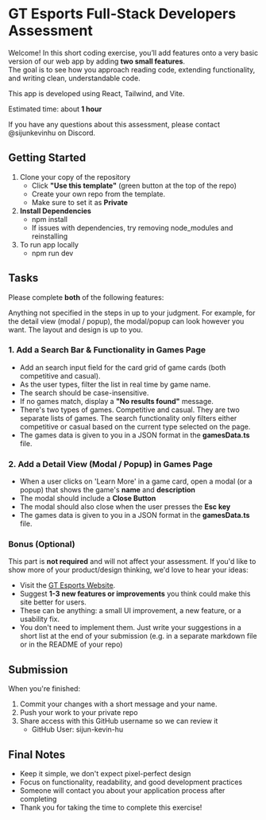 # GT Esports Full-Stack Developers Assessment

Welcome! In this short coding exercise, you’ll add features onto a very basic version of our web app by adding **two small features**.  
The goal is to see how you approach reading code, extending functionality, and writing clean, understandable code.

This app is developed using React, Tailwind, and Vite.

Estimated time: about **1 hour**

If you have any questions about this assessment, please contact @sijunkevinhu on Discord.

## Getting Started

1. Clone your copy of the repository
    - Click **"Use this template"** (green button at the top of the repo)
    - Create your own repo from the template.
    - Make sure to set it as **Private**
2. **Install Dependencies**
    - npm install
    - If issues with dependencies, try removing node_modules and reinstalling
3. To run app locally
    - npm run dev

## Tasks

Please complete **both** of the following features:

Anything not specified in the steps in up to your judgment.
For example, for the detail view (modal / popup), the modal/popup can look however you want. The layout and design is up to you.

### 1. Add a Search Bar & Functionality in Games Page

- Add an search input field for the card grid of game cards (both competitive and casual).
- As the user types, filter the list in real time by game name.
- The search should be case-insensitive.
- If no games match, display a **"No results found"** message.
- There's two types of games. Competitive and casual. They are two separate lists of games. The search functionality only filters either competitive or casual based on the current type selected on the page.
- The games data is given to you in a JSON format in the **gamesData.ts** file.

### 2. Add a Detail View (Modal / Popup) in Games Page

- When a user clicks on 'Learn More' in a game card, open a modal (or a popup) that shows the game's **name** and **description**
- The modal should include a **Close Button**
- The modal should also close when the user presses the **Esc key**
- The games data is given to you in a JSON format in the **gamesData.ts** file.

### Bonus (Optional)

This part is **not required** and will not affect your assessment.
If you'd like to show more of your product/design thinking, we'd love to hear your ideas:

- Visit the [GT Esports Website](https://gatechesports.com).
- Suggest **1-3 new features or improvements** you think could make this site better for users.
- These can be anything: a small UI improvement, a new feature, or a usability fix.
- You don't need to implement them. Just write your suggestions in a short list at the end of your submission (e.g. in a separate markdown file or in the README of your repo)

## Submission

When you're finished:

1. Commit your changes with a short message and your name.
2. Push your work to your private repo
3. Share access with this GitHub username so we can review it
    - GitHub User: sijun-kevin-hu

## Final Notes

- Keep it simple, we don't expect pixel-perfect design
- Focus on functionality, readability, and good development practices
- Someone will contact you about your application process after completing
- Thank you for taking the time to complete this exercise!
